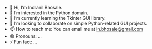 - 👋 Hi, I’m Indranil Bhosale.
- 👀 I’m interested in the Python domain.
- 🌱 I’m currently learning the Tkinter GUI library.
- 💞️ I’m looking to collaborate on simple Python-related GUI projects.
- 📫 How to reach me: You can email me at in.bhosale@gmail.com
- 😄 Pronouns: ...
- ⚡ Fun fact: ...

<!---
in-bhosale/in-bhosale is a ✨ special ✨ repository because its `README.md` (this file) appears on your GitHub profile.
You can click the Preview link to take a look at your changes.
--->
